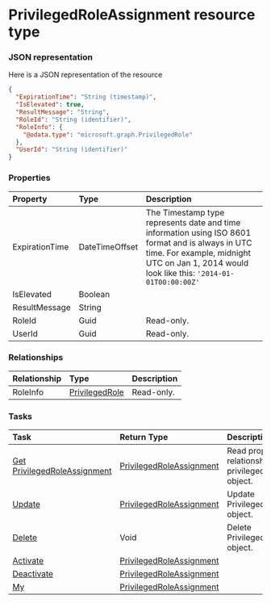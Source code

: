 # PrivilegedRoleAssignment resource type



### JSON representation

Here is a JSON representation of the resource

```json
{
  "ExpirationTime": "String (timestamp)",
  "IsElevated": true,
  "ResultMessage": "String",
  "RoleId": "String (identifier)",
  "RoleInfo": {
    "@odata.type": "microsoft.graph.PrivilegedRole"
  },
  "UserId": "String (identifier)"
}

```
### Properties
| Property	   | Type	|Description|
|:---------------|:--------|:----------|
|ExpirationTime|DateTimeOffset|The Timestamp type represents date and time information using ISO 8601 format and is always in UTC time. For example, midnight UTC on Jan 1, 2014 would look like this: `'2014-01-01T00:00:00Z'`|
|IsElevated|Boolean||
|ResultMessage|String||
|RoleId|Guid| Read-only.|
|UserId|Guid| Read-only.|

### Relationships
| Relationship | Type	|Description|
|:---------------|:--------|:----------|
|RoleInfo|[PrivilegedRole](privilegedrole.md)| Read-only.|

### Tasks

| Task		   | Return Type	|Description|
|:---------------|:--------|:----------|
|[Get PrivilegedRoleAssignment](../api/privilegedroleassignment_get.md) | [PrivilegedRoleAssignment](privilegedroleassignment.md) |Read properties and relationships of privilegedRoleAssignment object.|
|[Update](../api/privilegedroleassignment_update.md) | [PrivilegedRoleAssignment](privilegedroleassignment.md)	|Update PrivilegedRoleAssignment object. |
|[Delete](../api/privilegedroleassignment_delete.md) | Void	|Delete PrivilegedRoleAssignment object. |
|[Activate](../api/privilegedroleassignment_activate.md)|[PrivilegedRoleAssignment](privilegedroleassignment.md)||
|[Deactivate](../api/privilegedroleassignment_deactivate.md)|[PrivilegedRoleAssignment](privilegedroleassignment.md)||
|[My](../api/privilegedroleassignment_my.md)|[PrivilegedRoleAssignment](privilegedroleassignment.md)||
<!-- uuid: b584c2bd-258c-4f12-aa01-018c193f2dd5\n2015-10-09 15:13:51 UTC -->